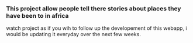 ### This project allow people tell there stories about places they have been to in africa

watch project as if you wih to follow up the developement of this webapp, i would be updating it everyday over the next few weeks.
